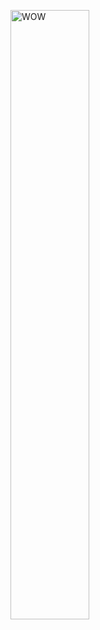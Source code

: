 [<img src="https://media.giphy.com/media/u7VdGsTiOXp3q/giphy.gif" alt="WOW" width="50%">](Complete!)
